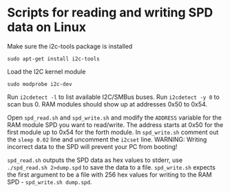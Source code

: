 # Scripts for reading and writing SPD data on Linux

Make sure the i2c-tools package is installed

    sudo apt-get install i2c-tools

Load the I2C kernel module

    sudo modprobe i2c-dev

Run `i2cdetect -l` to list available I2C/SMBus buses.
Run `i2cdetect -y 0` to scan bus 0. RAM modules should show up at addresses 0x50 to 0x54.

Open `spd_read.sh` and `spd_write.sh` and modify the `ADDRESS` variable for the RAM module SPD you want to read/write. The address starts at 0x50 for the first module up to 0x54 for the forth module.
In `spd_write.sh` comment out the `sleep 0.02` line and uncomment the `i2cset` line.
WARNING: Writing incorrect data to the SPD will prevent your PC from booting!

`spd_read.sh` outputs the SPD data as hex values to stderr, use `./spd_read.sh 2>dump.spd` to save the data to a file.
`spd_write.sh` expects the first argument to be a file with 256 hex values for writing to the RAM SPD - `spd_write.sh dump.spd`.
